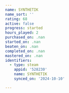 ```yaml
---
name: SYNTHETIK
name_sort: ''
rating: 68
active: false
progress: started
hours_played: 2
purchased_on: .nan
started_on: .nan
beaten_on: .nan
completed_on: .nan
mastered_on: .nan
identifiers:
  - type: steam
    appid: '528230'
    name: SYNTHETIK
    synced_on: '2024-10-10'

---
```

